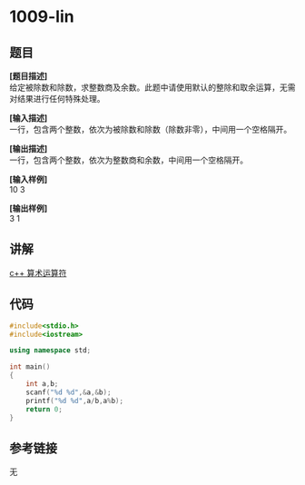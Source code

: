 # 1009-lin
## 题目  
**[题目描述]**  
给定被除数和除数，求整数商及余数。此题中请使用默认的整除和取余运算，无需对结果进行任何特殊处理。  

**[输入描述]**   
一行，包含两个整数，依次为被除数和除数（除数非零），中间用一个空格隔开。  

**[输出描述]**  
一行，包含两个整数，依次为整数商和余数，中间用一个空格隔开。  

**[输入样例]**  
10 3  

**[输出样例]**  
3 1  

## 讲解  
[c++ 算术运算符](C4.2算术运算符)  

## 代码  

```cpp
#include<stdio.h>
#include<iostream>

using namespace std;

int main()
{
	int a,b;
	scanf("%d %d",&a,&b);
	printf("%d %d",a/b,a%b);
	return 0;
}
```

## 参考链接  
无  
